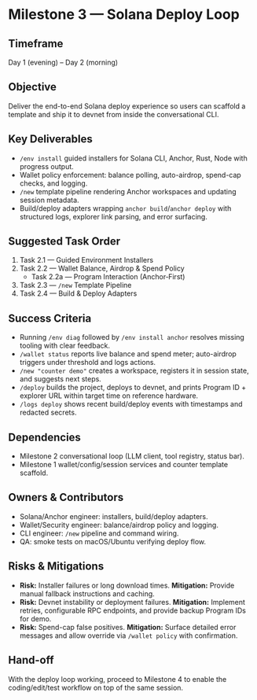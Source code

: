 # Milestone 3 — Solana Deploy Loop

## Timeframe
Day 1 (evening) – Day 2 (morning)

## Objective
Deliver the end-to-end Solana deploy experience so users can scaffold a template and ship it to devnet from inside the conversational CLI.

## Key Deliverables
- `/env install` guided installers for Solana CLI, Anchor, Rust, Node with progress output.
- Wallet policy enforcement: balance polling, auto-airdrop, spend-cap checks, and logging.
- `/new` template pipeline rendering Anchor workspaces and updating session metadata.
- Build/deploy adapters wrapping `anchor build`/`anchor deploy` with structured logs, explorer link parsing, and error surfacing.

## Suggested Task Order
1. Task 2.1 — Guided Environment Installers
2. Task 2.2 — Wallet Balance, Airdrop & Spend Policy
   - Task 2.2a — Program Interaction (Anchor‑First)
3. Task 2.3 — `/new` Template Pipeline
4. Task 2.4 — Build & Deploy Adapters

## Success Criteria
- Running `/env diag` followed by `/env install anchor` resolves missing tooling with clear feedback.
- `/wallet status` reports live balance and spend meter; auto-airdrop triggers under threshold and logs actions.
- `/new "counter demo"` creates a workspace, registers it in session state, and suggests next steps.
- `/deploy` builds the project, deploys to devnet, and prints Program ID + explorer URL within target time on reference hardware.
- `/logs deploy` shows recent build/deploy events with timestamps and redacted secrets.

## Dependencies
- Milestone 2 conversational loop (LLM client, tool registry, status bar).
- Milestone 1 wallet/config/session services and counter template scaffold.

## Owners & Contributors
- Solana/Anchor engineer: installers, build/deploy adapters.
- Wallet/Security engineer: balance/airdrop policy and logging.
- CLI engineer: `/new` pipeline and command wiring.
- QA: smoke tests on macOS/Ubuntu verifying deploy flow.

## Risks & Mitigations
- **Risk:** Installer failures or long download times. **Mitigation:** Provide manual fallback instructions and caching.
- **Risk:** Devnet instability or deployment failures. **Mitigation:** Implement retries, configurable RPC endpoints, and provide backup Program IDs for demo.
- **Risk:** Spend-cap false positives. **Mitigation:** Surface detailed error messages and allow override via `/wallet policy` with confirmation.

## Hand-off
With the deploy loop working, proceed to Milestone 4 to enable the coding/edit/test workflow on top of the same session.
